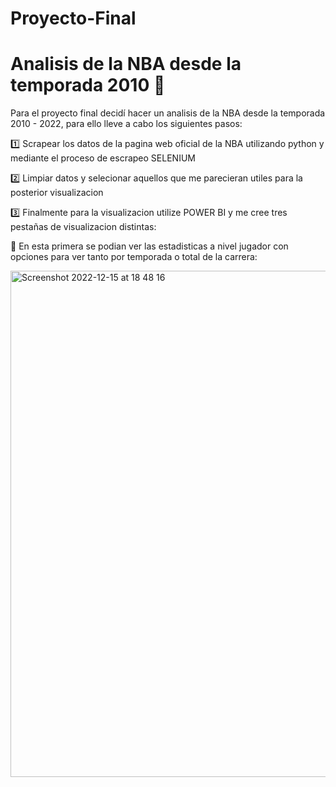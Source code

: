 # Proyecto-Final
# Analisis de la NBA desde la temporada 2010 🏀
Para el proyecto final decidí hacer un analisis de la NBA desde la temporada 2010 - 2022, para ello lleve a cabo los siguientes pasos:

1️⃣ Scrapear los datos de la pagina web oficial de la NBA utilizando python y mediante el proceso de escrapeo SELENIUM

2️⃣ Limpiar datos y selecionar aquellos que me parecieran utiles para la posterior visualizacion

3️⃣ Finalmente para la visualizacion utilize POWER BI y me cree tres pestañas de visualizacion distintas:

</p> 📍 En esta primera se podian ver las estadisticas a nivel jugador con opciones para ver tanto por temporada o total de la carrera: </p>
      
<img width="810" alt="Screenshot 2022-12-15 at 18 48 16" src="https://user-images.githubusercontent.com/114593402/207931990-8420c8f4-e675-42dc-95f3-00eadddf0212.png">
